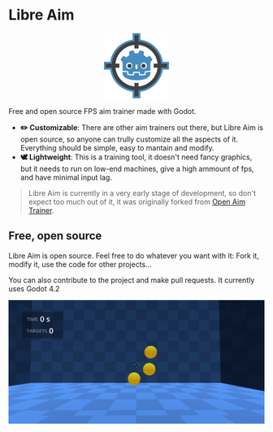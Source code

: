 # Libre Aim
<p align="center">
	<img src="icon.svg" width="128px" alt="Logo">
</p>

Free and open source FPS aim trainer made with Godot.

- **✏️ Customizable**: There are other aim trainers out there, but Libre Aim is open source, so anyone can trully customize all the aspects of it. Everything should be simple, easy to mantain and modify. 
- **🕊️ Lightweight**: This is a training tool, it doesn't need fancy graphics, but it needs to run on low-end machines, give a high ammount of fps, and have minimal input lag.

> Libre Aim is currently in a very early stage of development, so don't expect too much out of it, it was originally forked from [Open Aim Trainer](https://github.com/erkkon/OpenAimTrainer).

## Free, open source
Libre Aim is open source. Feel free to do whatever you want with it: Fork it, modify it,  use the code for other projects...

You can also contribute to the project and make pull requests. It currently uses Godot 4.2

![Screenshot](assets/images/screenshot.jpg)
